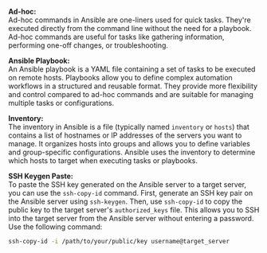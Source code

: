 **Ad-hoc:**  
Ad-hoc commands in Ansible are one-liners used for quick tasks. They're executed directly from the command line without the need for a playbook. Ad-hoc commands are useful for tasks like gathering information, performing one-off changes, or troubleshooting.

**Ansible Playbook:**  
An Ansible playbook is a YAML file containing a set of tasks to be executed on remote hosts. Playbooks allow you to define complex automation workflows in a structured and reusable format. They provide more flexibility and control compared to ad-hoc commands and are suitable for managing multiple tasks or configurations.

**Inventory:**  
The inventory in Ansible is a file (typically named `inventory` or `hosts`) that contains a list of hostnames or IP addresses of the servers you want to manage. It organizes hosts into groups and allows you to define variables and group-specific configurations. Ansible uses the inventory to determine which hosts to target when executing tasks or playbooks.

**SSH Keygen Paste:**  
To paste the SSH key generated on the Ansible server to a target server, you can use the `ssh-copy-id` command. First, generate an SSH key pair on the Ansible server using `ssh-keygen`. Then, use `ssh-copy-id` to copy the public key to the target server's `authorized_keys` file. This allows you to SSH into the target server from the Ansible server without entering a password. Use the following command:

```bash
ssh-copy-id -i /path/to/your/public/key username@target_server
